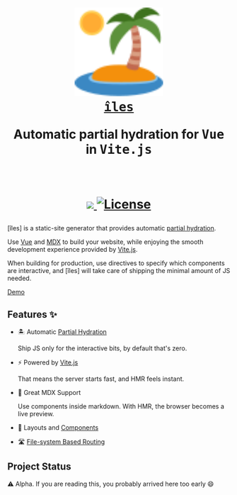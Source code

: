 <h1 align="center">
  <a href="https://vite-ruby.netlify.app/">
    <img src="https://raw.githubusercontent.com/ElMassimo/iles/main/docs/public/logo.svg" width="200px"/>
  </a>

  <br>

  <a href="https://vite-ruby.netlify.app/">
    <samp>îles</samp>
  </a>

  <p align='center'>Automatic partial hydration for <samp>Vue</samp> in <samp>Vite.js</samp></p>

  <br>

  <p align="center">
    <a href='https://www.npmjs.com/package/iles'>
      <img src='https://img.shields.io/npm/v/iles?color=222&style=flat-square'>
    </a>
    <a href="https://github.com/ElMassimo/vite_ruby/blob/master/LICENSE.txt">
      <img alt="License" src="https://img.shields.io/badge/license-MIT-428F7E.svg"/>
    </a>
  </p>
</h1>

[Partial Hydration]: https://jasonformat.com/islands-architecture/
[Vite.js]: https://vitejs.dev/
[Vue]: https://v3.vuejs.org/
[MDX]: https://mdxjs.com/
[vite-plugin-pages]: https://github.com/hannoeru/vite-plugin-pages
[unplugin-vue-components]: https://github.com/antfu/unplugin-vue-components
[Demo]: https://vue-iles.netlify.app/

[îles] is a static-site generator that provides automatic [partial hydration].

Use [Vue] and [MDX] to build your website, while enjoying the smooth development
experience provided by [Vite.js].

When building for production, use directives to specify which components are
interactive, and [îles] will take care of shipping the minimal amount of JS needed.

[Demo]

## Features ✨

- 🏝 Automatic [Partial Hydration]
  
  Ship JS only for the interactive bits, by default that's zero.

- ⚡️ Powered by [Vite.js]

  That means the server starts fast, and HMR feels instant.

- 📖 Great MDX Support
  
  Use components inside markdown. With HMR, the browser becomes a live preview.

- 🧱 Layouts and [Components][unplugin-vue-components]

- 🛣 [File-system Based Routing][vite-plugin-pages]

## Project Status

⚠️ Alpha. If you are reading this, you probably arrived here too early 😄
